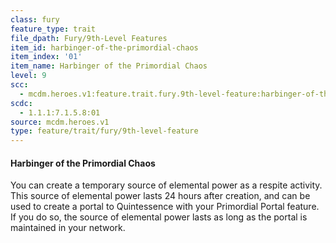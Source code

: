 ```yaml
---
class: fury
feature_type: trait
file_dpath: Fury/9th-Level Features
item_id: harbinger-of-the-primordial-chaos
item_index: '01'
item_name: Harbinger of the Primordial Chaos
level: 9
scc:
  - mcdm.heroes.v1:feature.trait.fury.9th-level-feature:harbinger-of-the-primordial-chaos
scdc:
  - 1.1.1:7.1.5.8:01
source: mcdm.heroes.v1
type: feature/trait/fury/9th-level-feature
---
```


#### Harbinger of the Primordial Chaos

You can create a temporary source of elemental power as a respite activity. This source of elemental power lasts 24 hours after creation, and can be used to create a portal to Quintessence with your Primordial Portal feature. If you do so, the source of elemental power lasts as long as the portal is maintained in your network.
